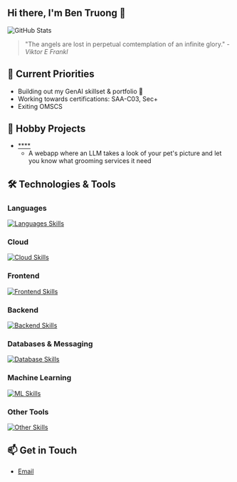 ## Hi there, I'm Ben Truong 👋

![GitHub Stats](https://github-readme-stats.vercel.app/api?username=ben-truong-0324&show_icons=true&theme=radical)

> "The angels are lost in perpetual comtemplation of an infinite glory." -_Viktor E Frankl_

## 🔭 Current Priorities

- Building out my GenAI skillset & portfolio 🚀
- Working towards certifications: SAA-C03, Sec+
- Exiting OMSCS

## 🚀 Hobby Projects

- [****](https://github.com/ben-truong-0324/pet_barberLLM)
  - A webapp where an LLM takes a look of your pet's picture and let you know what grooming services it need

## 🛠️ Technologies & Tools

### Languages

[![Languages Skills](https://skillicons.dev/icons?i=python)](https://skillicons.dev)

### Cloud

[![Cloud Skills](https://skillicons.dev/icons?i=kubernetes,aws,linux,githubactions,jenkins)](https://skillicons.dev)

### Frontend

[![Frontend Skills](https://skillicons.dev/icons?i=react,figma,D3,css,html)](https://skillicons.dev)

### Backend

[![Backend Skills](https://skillicons.dev/icons?i=fastapi,python)](https://skillicons.dev)

### Databases & Messaging

[![Database Skills](https://skillicons.dev/icons?i=kafka,postgres)](https://skillicons.dev)

### Machine Learning

[![ML Skills](https://skillicons.dev/icons?i=pytorch)](https://skillicons.dev)

### Other Tools

[![Other Skills](https://skillicons.dev/icons?i=vscode,git,docker,grafana,prometheus,bash)](https://skillicons.dev)

## 📫 Get in Touch

- [Email](mailto:ben.truong.0324@gmail.com)
